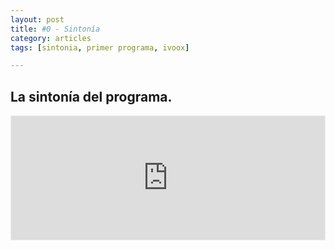 ```yaml
---
layout: post
title: #0 - Sintonía
category: articles
tags: [sintonia, primer programa, ivoox]

---
```


La sintonía del programa.
---
<iframe id='audio_23293044' frameborder='0' allowfullscreen='' scrolling='no' height='200' style='border:1px solid #EEE; box-sizing:border-box; width:100%;' src="https://www.ivoox.com/player_ej_23293044_4_1.html?c1=ff6600"></iframe>